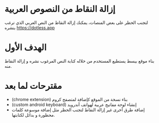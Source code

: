 # إزالة النقاط من النصوص العربية
لتجنب الحظر على بعض المنصات، يمكنك إزالة النقاط من النص العربي الذي ترغب بنشره
https://dotless.app

# الهدف الأول
بناء موقع بيسط يستطيع المستخدم من خلاله كتابة النص المرغوب نشره و إزالة النقاط منه.

# مقترحات لما بعد
- (chrome extension) بناء نسخة من الموقع كإضافة لمتصفح كروم
- (custom android keyboard) إنشاء لوحة مفاتيح عربية لهواتف أندرويد
- إضافة طرق أخرى غير إزالة النقاط لتجنب الحظر مثل إضافة موسوعة كلمات محظورة و بدائل لكتابتها.
